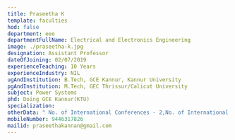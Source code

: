 ```yaml
---
title: Praseetha K
template: faculties
hod: false
department: eee
departmentFullName: Electrical and Electronics Engineering
image: ./praseetha-k.jpg
designation: Assistant Professor
dateOfJoining: 02/07/2019
experienceTeaching: 10 Years
experienceIndustry: NIL
ugAndInstitution: B.Tech, GCE Kannur, Kannur University
pgAndInstitution: M.Tech, GEC Thrissur/Calicut University
subject: Power Systems
phd: Doing GCE Kannur(KTU)
specialization: 
otherData: " No. of International Conferences - 2,No. of International Journal - 1 "
mobileNumber: 9446317826
mailid: praseethakannan@gmail.com
---
```

